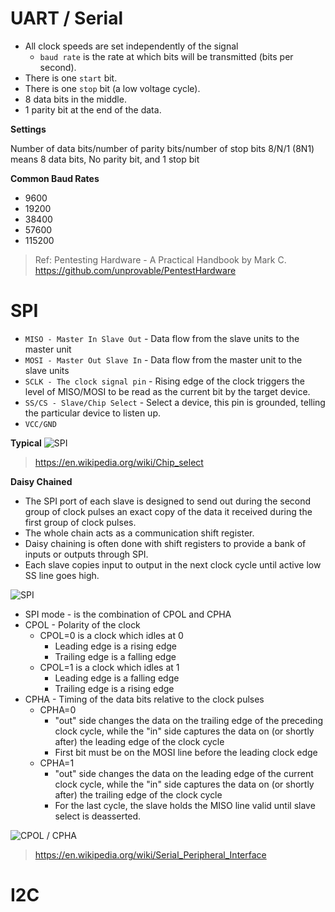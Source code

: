 # UART / Serial

* All clock speeds are set independently of the signal
   * `baud rate` is the rate at which bits will be transmitted (bits per second).
* There is one `start` bit.
* There is one `stop` bit (a low voltage cycle).
* 8 data bits in the middle.
* 1 parity bit at the end of the data.

**Settings**

Number of data bits/number of parity bits/number of stop bits
8/N/1 (8N1) means 8 data bits, No parity bit, and 1 stop bit

**Common Baud Rates**

* 9600
* 19200
* 38400
* 57600
* 115200

> Ref: Pentesting Hardware - A Practical Handbook by Mark C. https://github.com/unprovable/PentestHardware

# SPI

* `MISO - Master In Slave Out` - Data flow from the slave units to the master unit
* `MOSI - Master Out Slave In` - Data flow from the
master unit to the slave units
* `SCLK - The clock signal pin` - Rising edge of the clock triggers the level of MISO/MOSI to be read as the current bit by the target device.
* `SS/CS - Slave/Chip Select` - Select a device, this pin is grounded, telling the particular device to listen up.
* `VCC/GND`

**Typical**
![SPI](https://upload.wikimedia.org/wikipedia/commons/thumb/f/fc/SPI_three_slaves.svg/545px-SPI_three_slaves.svg.png)
> https://en.wikipedia.org/wiki/Chip_select

**Daisy Chained**

* The SPI port of each slave is designed to send out during the second group of clock pulses an exact copy of the data it received during the first group of clock pulses.
* The whole chain acts as a communication shift register.
* Daisy chaining is often done with shift registers to provide a bank of inputs or outputs through SPI.
* Each slave copies input to output in the next clock cycle until active low SS line goes high.

![SPI](https://upload.wikimedia.org/wikipedia/commons/thumb/9/97/SPI_three_slaves_daisy_chained.svg/545px-SPI_three_slaves_daisy_chained.svg.png)

* SPI mode - is the combination of CPOL and CPHA
* CPOL - Polarity of the clock
   * CPOL=0 is a clock which idles at 0
      * Leading edge is a rising edge
      * Trailing edge is a falling edge
   * CPOL=1 is a clock which idles at 1
      * Leading edge is a falling edge
      * Trailing edge is a rising edge
* CPHA - Timing of the data bits relative to the clock pulses
   * CPHA=0
      * "out" side changes the data on the trailing edge of the preceding clock cycle, while the "in" side captures the data on (or shortly after) the leading edge of the clock cycle
      * First bit must be on the MOSI line before the leading clock edge
   * CPHA=1
      * "out" side changes the data on the leading edge of the current clock cycle, while the "in" side captures the data on (or shortly after) the trailing edge of the clock cycle
      * For the last cycle, the slave holds the MISO line valid until slave select is deasserted.

![CPOL / CPHA](https://upload.wikimedia.org/wikipedia/commons/thumb/6/6b/SPI_timing_diagram2.svg/645px-SPI_timing_diagram2.svg.png)
> https://en.wikipedia.org/wiki/Serial_Peripheral_Interface

# I2C
